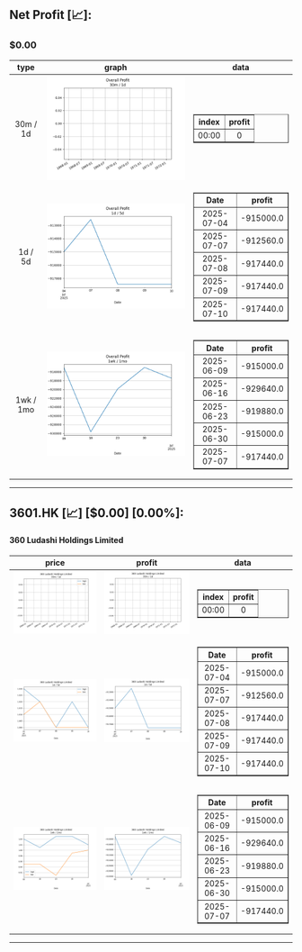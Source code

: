 ## Net Profit [📈]:
### $0.00
|type|graph|data|
|:---:|:---:|:---:|
|30m / 1d|![net_profit](image/overall_30m-1d.png)|<table border="1" class="dataframe"> <thead> <tr style="text-align: center;"> <th>index</th> <th>profit</th> </tr> </thead> <tbody> <tr> <td>00:00</td> <td>0</td> </tr> </tbody></table>|
|1d / 5d|![net_profit](image/overall_1d-5d.png)|<table border="1" class="dataframe"> <thead> <tr style="text-align: center;"> <th>Date</th> <th>profit</th> </tr> </thead> <tbody> <tr> <td>2025-07-04</td> <td>-915000.0</td> </tr> <tr> <td>2025-07-07</td> <td>-912560.0</td> </tr> <tr> <td>2025-07-08</td> <td>-917440.0</td> </tr> <tr> <td>2025-07-09</td> <td>-917440.0</td> </tr> <tr> <td>2025-07-10</td> <td>-917440.0</td> </tr> </tbody></table>|
|1wk / 1mo|![net_profit](image/overall_1wk-1mo.png)|<table border="1" class="dataframe"> <thead> <tr style="text-align: center;"> <th>Date</th> <th>profit</th> </tr> </thead> <tbody> <tr> <td>2025-06-09</td> <td>-915000.0</td> </tr> <tr> <td>2025-06-16</td> <td>-929640.0</td> </tr> <tr> <td>2025-06-23</td> <td>-919880.0</td> </tr> <tr> <td>2025-06-30</td> <td>-915000.0</td> </tr> <tr> <td>2025-07-07</td> <td>-917440.0</td> </tr> </tbody></table>|
---
## 3601.HK [📈] [$0.00] [0.00%]:
#### 360 Ludashi Holdings Limited
|price|profit|data|
|:---:|:---:|:---:|
|![price](image/3601.HK_30m-1d_price.png)|![profit](image/3601.HK_30m-1d_profit.png)|<table border="1" class="dataframe"> <thead> <tr style="text-align: center;"> <th>index</th> <th>profit</th> </tr> </thead> <tbody> <tr> <td>00:00</td> <td>0</td> </tr> </tbody></table>|
|![price](image/3601.HK_1d-5d_price.png)|![profit](image/3601.HK_1d-5d_profit.png)|<table border="1" class="dataframe"> <thead> <tr style="text-align: center;"> <th>Date</th> <th>profit</th> </tr> </thead> <tbody> <tr> <td>2025-07-04</td> <td>-915000.0</td> </tr> <tr> <td>2025-07-07</td> <td>-912560.0</td> </tr> <tr> <td>2025-07-08</td> <td>-917440.0</td> </tr> <tr> <td>2025-07-09</td> <td>-917440.0</td> </tr> <tr> <td>2025-07-10</td> <td>-917440.0</td> </tr> </tbody></table>|
|![price](image/3601.HK_1wk-1mo_price.png)|![profit](image/3601.HK_1wk-1mo_profit.png)|<table border="1" class="dataframe"> <thead> <tr style="text-align: center;"> <th>Date</th> <th>profit</th> </tr> </thead> <tbody> <tr> <td>2025-06-09</td> <td>-915000.0</td> </tr> <tr> <td>2025-06-16</td> <td>-929640.0</td> </tr> <tr> <td>2025-06-23</td> <td>-919880.0</td> </tr> <tr> <td>2025-06-30</td> <td>-915000.0</td> </tr> <tr> <td>2025-07-07</td> <td>-917440.0</td> </tr> </tbody></table>|
---
